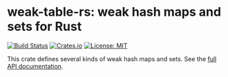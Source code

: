 # weak-table-rs: weak hash maps and sets for Rust

[![Build Status](https://travis-ci.org/tov/weak-table-rs.svg?branch=master)](https://travis-ci.org/tov/weak-table-rs)
[![Crates.io](https://img.shields.io/crates/v/weak-table.svg?maxAge=2592000)](https://crates.io/crates/weak-table)
[![License: MIT](https://img.shields.io/badge/license-MIT-blue.svg)](LICENSE-MIT)

This crate defines several kinds of weak hash maps and sets. See 
the [full API documentation](https://tov.github.io/weak-table-rs/).
